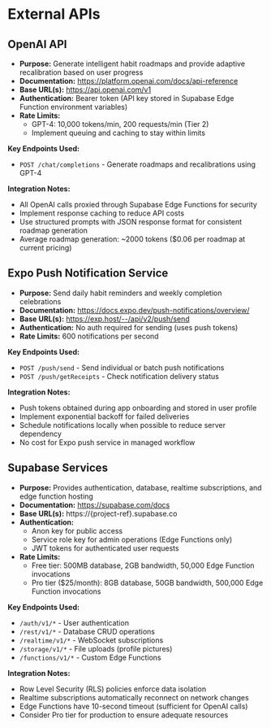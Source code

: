 # External APIs

## OpenAI API

- **Purpose:** Generate intelligent habit roadmaps and provide adaptive recalibration based on user progress
- **Documentation:** https://platform.openai.com/docs/api-reference
- **Base URL(s):** https://api.openai.com/v1
- **Authentication:** Bearer token (API key stored in Supabase Edge Function environment variables)
- **Rate Limits:** 
  - GPT-4: 10,000 tokens/min, 200 requests/min (Tier 2)
  - Implement queuing and caching to stay within limits

**Key Endpoints Used:**
- `POST /chat/completions` - Generate roadmaps and recalibrations using GPT-4

**Integration Notes:** 
- All OpenAI calls proxied through Supabase Edge Functions for security
- Implement response caching to reduce API costs
- Use structured prompts with JSON response format for consistent roadmap generation
- Average roadmap generation: ~2000 tokens ($0.06 per roadmap at current pricing)

## Expo Push Notification Service

- **Purpose:** Send daily habit reminders and weekly completion celebrations
- **Documentation:** https://docs.expo.dev/push-notifications/overview/
- **Base URL(s):** https://exp.host/--/api/v2/push/send
- **Authentication:** No auth required for sending (uses push tokens)
- **Rate Limits:** 600 notifications per second

**Key Endpoints Used:**
- `POST /push/send` - Send individual or batch push notifications
- `POST /push/getReceipts` - Check notification delivery status

**Integration Notes:**
- Push tokens obtained during app onboarding and stored in user profile
- Implement exponential backoff for failed deliveries
- Schedule notifications locally when possible to reduce server dependency
- No cost for Expo push service in managed workflow

## Supabase Services

- **Purpose:** Provides authentication, database, realtime subscriptions, and edge function hosting
- **Documentation:** https://supabase.com/docs
- **Base URL(s):** https://{project-ref}.supabase.co
- **Authentication:** 
  - Anon key for public access
  - Service role key for admin operations (Edge Functions only)
  - JWT tokens for authenticated user requests
- **Rate Limits:** 
  - Free tier: 500MB database, 2GB bandwidth, 50,000 Edge Function invocations
  - Pro tier ($25/month): 8GB database, 50GB bandwidth, 500,000 Edge Function invocations

**Key Endpoints Used:**
- `/auth/v1/*` - User authentication
- `/rest/v1/*` - Database CRUD operations  
- `/realtime/v1/*` - WebSocket subscriptions
- `/storage/v1/*` - File uploads (profile pictures)
- `/functions/v1/*` - Custom Edge Functions

**Integration Notes:**
- Row Level Security (RLS) policies enforce data isolation
- Realtime subscriptions automatically reconnect on network changes
- Edge Functions have 10-second timeout (sufficient for OpenAI calls)
- Consider Pro tier for production to ensure adequate resources

